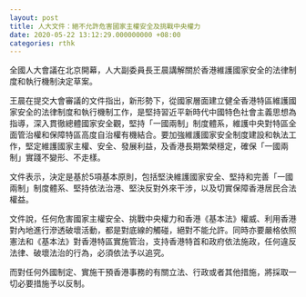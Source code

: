 ```yaml
---
layout: post
title: 人大文件：絕不允許危害國家主權安全及挑戰中央權力
date: 2020-05-22 13:12:29.000000000 +08:00
categories: rthk
---
```


全國人大會議在北京開幕，人大副委員長王晨講解關於香港維護國家安全的法律制度和執行機制決定草案。

王晨在提交大會審議的文件指出，新形勢下，從國家層面建立健全香港特區維護國家安全的法律制度和執行機制工作，是堅持習近平新時代中國特色社會主義思想為指導，深入貫徹總體國家安全觀，堅持「一國兩制」制度體系，維護中央對特區全面管治權和保障特區高度自治權有機結合。要加強維護國家安全制度建設和執法工作，堅定維護國家主權、安全、發展利益，及香港長期繁榮穩定，確保「一國兩制」實踐不變形、不走樣。

文件表示，決定是基於5項基本原則，包括堅決維護國家安全、堅持和完善「一國兩制」制度體系、堅持依法治港、堅決反對外來干涉，以及切實保障香港居民合法權益。

文件說，任何危害國家主權安全、挑戰中央權力和香港《基本法》權威、利用香港對內地進行滲透破壞活動，都是對底線的觸碰，絕對不能允許。同時亦要嚴格依照憲法和《基本法》對香港特區實施管治，支持香港特首和政府依法施政，任何違反法律、破壞法治的行為，必須依法予以追究。

而對任何外國制定、實施干預香港事務的有關立法、行政或者其他措施，將採取一切必要措施予以反制。

